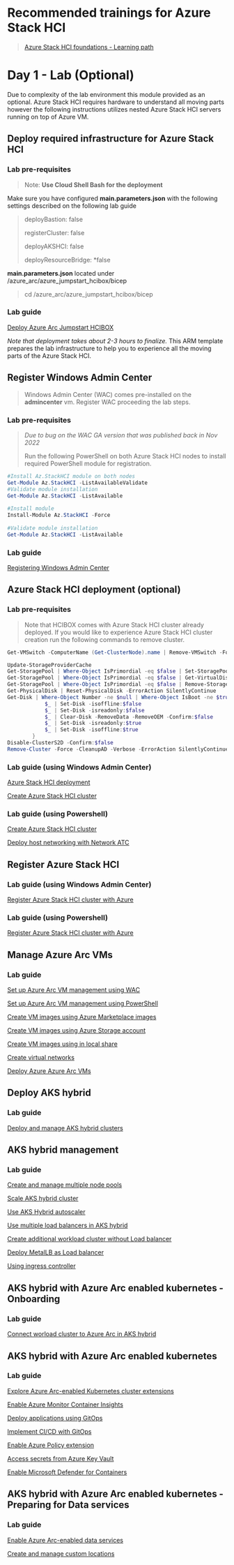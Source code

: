 # Recommended trainings for Azure Stack HCI

> [Azure Stack HCI foundations - Learning path](https://learn.microsoft.com/en-us/training/paths/azure-stack-hci-foundations/)
>
>  

# Day 1 - Lab (Optional)

Due to complexity of the lab environment this module provided as an optional. Azure Stack HCI requires hardware to understand all moving parts however the following instructions utilizes nested Azure Stack HCI servers running on top of Azure VM.

## Deploy required infrastructure for Azure Stack HCI

### Lab pre-requisites

>
> Note: **Use Cloud Shell Bash for the deployment**

Make sure you have configured **main.parameters.json** with the following settings described on the following lab guide

> deployBastion: false
>
> registerCluster: false
>
> deployAKSHCI: false
>
> deployResourceBridge: *false

**main.parameters.json** located under /azure_arc/azure_jumpstart_hcibox/bicep
>
> cd /azure_arc/azure_jumpstart_hcibox/bicep

### Lab guide

[Deploy Azure Arc Jumpstart HCIBOX](https://azurearcjumpstart.io/azure_jumpstart_hcibox)

*Note that deployment takes about 2-3 hours to finalize.*
This ARM template prepares the lab infrastructure to help you to experience all the moving parts of the Azure Stack HCI.

## Register Windows Admin Center

> Windows Admin Center (WAC) comes pre-installed on the **admincenter** vm. Register WAC proceeding the lab steps.

### Lab pre-requisites

> *Due to bug on the WAC GA version that was published back in Nov 2022*
>  
> Run the following PowerShell on both Azure Stack HCI nodes to install required PowerShell module for registration.

```powershell 
#Install Az.StackHCI module on both nodes
Get-Module Az.StackHCI -ListAvailableValidate
#Validate module installation 
Get-Module Az.StackHCI -ListAvailable
 
#Install module
Install-Module Az.StackHCI -Force
 
#Validate module installation
Get-Module Az.StackHCI -ListAvailable
```

### Lab guide

[Registering Windows Admin Center](https://learn.microsoft.com/en-us/azure-stack/hci/manage/register-windows-admin-center)

## Azure Stack HCI deployment (optional)

### Lab pre-requisites

> Note that HCIBOX comes with Azure Stack HCI cluster already deployed. If you would like to experience Azure Stack HCI cluster creation run the following commands to remove cluster.

```powershell
Get-VMSwitch -ComputerName (Get-ClusterNode).name | Remove-VMSwitch -Force

Update-StorageProviderCache
Get-StoragePool | Where-Object IsPrimordial -eq $false | Set-StoragePool -IsReadOnly:$false -ErrorAction SilentlyContinue
Get-StoragePool | Where-Object IsPrimordial -eq $false | Get-VirtualDisk | Remove-VirtualDisk -Confirm:$false -ErrorAction SilentlyContinue
Get-StoragePool | Where-Object IsPrimordial -eq $false | Remove-StoragePool -Confirm:$false -ErrorAction SilentlyContinue
Get-PhysicalDisk | Reset-PhysicalDisk -ErrorAction SilentlyContinue
Get-Disk | Where-Object Number -ne $null | Where-Object IsBoot -ne $true | Where-Object IsSystem -ne $true | Where-Object PartitionStyle -ne RAW | Foreach-Object {
            $_ | Set-Disk -isoffline:$false
            $_ | Set-Disk -isreadonly:$false
            $_ | Clear-Disk -RemoveData -RemoveOEM -Confirm:$false
            $_ | Set-Disk -isreadonly:$true
            $_ | Set-Disk -isoffline:$true
        }
Disable-ClusterS2D -Confirm:$false
Remove-Cluster -Force -CleanupAD -Verbose -ErrorAction SilentlyContinue
```
### Lab guide (using Windows Admin Center)

[Azure Stack HCI deployment](https://learn.microsoft.com/en-us/azure-stack/hci/deploy/operating-system)

[Create Azure Stack HCI cluster](https://learn.microsoft.com/en-us/azure-stack/hci/deploy/create-cluster)

### Lab guide (using Powershell)

[Create Azure Stack HCI cluster](https://learn.microsoft.com/en-us/azure-stack/hci/deploy/create-cluster-powershell)

[Deploy host networking with Network ATC](https://learn.microsoft.com/en-us/azure-stack/hci/deploy/network-atc?tabs=22H2)

## Register Azure Stack HCI

### Lab guide (using Windows Admin Center)

[Register Azure Stack HCI cluster with Azure](https://learn.microsoft.com/en-us/azure-stack/hci/deploy/register-with-azure#register-a-cluster-using-windows-admin-center)

### Lab guide (using Powershell)

[Register Azure Stack HCI cluster with Azure](https://learn.microsoft.com/en-us/azure-stack/hci/deploy/register-with-azure#register-a-cluster-using-powershell)


## Manage Azure Arc VMs

### Lab guide

[Set up Azure Arc VM management using WAC](https://learn.microsoft.com/en-us/azure-stack/hci/manage/deploy-arc-resource-bridge-using-wac)

[Set up Azure Arc VM management using PowerShell](https://learn.microsoft.com/en-us/azure-stack/hci/manage/deploy-arc-resource-bridge-using-command-line?tabs=for-static-ip-address-1%2Cfor-static-ip-address-2)

[Create VM images using Azure Marketplace images](https://learn.microsoft.com/en-us/azure-stack/hci/manage/virtual-machine-image-azure-marketplace?tabs=azurecli)

[Create VM images using Azure Storage account](https://learn.microsoft.com/en-us/azure-stack/hci/manage/virtual-machine-image-storage-account?tabs=azurecli)

[Create VM images using in local share](https://learn.microsoft.com/en-us/azure-stack/hci/manage/virtual-machine-image-local-share?tabs=azurecli)

[Create virtual networks](https://learn.microsoft.com/en-us/azure-stack/hci/manage/create-virtual-networks?tabs=windows-admin-center)

[Deploy Azure Azure Arc VMs](https://learn.microsoft.com/en-us/azure-stack/hci/manage/manage-virtual-machines-in-azure-portal)

## Deploy AKS hybrid

### Lab guide

[Deploy and manage AKS hybrid clusters](https://learn.microsoft.com/en-us/azure/aks/hybrid/kubernetes-walkthrough-powershell)

## AKS hybrid management

### Lab guide

[Create and manage multiple node pools](https://learn.microsoft.com/en-us/azure/aks/hybrid/use-node-pools)

[Scale AKS hybrid cluster](https://learn.microsoft.com/en-us/azure/aks/hybrid/scale-cluster)

[Use AKS Hybrid autoscaler](https://learn.microsoft.com/en-us/azure/aks/hybrid/work-with-horizontal-autoscaler)

[Use multiple load balancers in AKS hybrid](https://learn.microsoft.com/en-us/azure/aks/hybrid/multiple-load-balancers)

[Create additional workload cluster without Load balancer](https://learn.microsoft.com/en-us/azure/aks/hybrid/configure-custom-load-balancer)

[Deploy MetalLB as Load balancer](https://learn.microsoft.com/en-us/azure/aks/hybrid/deploy-metallb)

[Using ingress controller](https://learn.microsoft.com/en-us/azure/aks/hybrid/create-ingress-controller)


## AKS hybrid with Azure Arc enabled kubernetes - Onboarding

### Lab guide

[Connect worload cluster to Azure Arc in AKS hybrid](https://learn.microsoft.com/en-us/azure/aks/hybrid/connect-to-arc)

## AKS hybrid with Azure Arc enabled kubernetes

### Lab guide

[Explore Azure Arc-enabled Kubernetes cluster extensions](https://learn.microsoft.com/en-us/azure/azure-arc/kubernetes/extensions)

[Enable Azure Monitor Container Insights](https://learn.microsoft.com/en-us/azure/azure-monitor/containers/container-insights-enable-arc-enabled-clusters?toc=%2Fazure%2Fazure-arc%2Fkubernetes%2Ftoc.json&tabs=create-portal%2Cverify-portal%2Cmigrate-cli)

[Deploy applications using GitOps](https://learn.microsoft.com/en-us/azure/azure-arc/kubernetes/tutorial-use-gitops-flux2?tabs=azure-cli)

[Implement CI/CD with GitOps](https://learn.microsoft.com/en-us/azure/azure-arc/kubernetes/tutorial-gitops-flux2-ci-cd)

[Enable Azure Policy extension](https://learn.microsoft.com/en-us/azure/governance/policy/concepts/policy-for-kubernetes?toc=%2Fazure%2Fazure-arc%2Fkubernetes%2Ftoc.json&bc=%2Fazure%2Fazure-arc%2Fkubernetes%2Fbreadcrumb%2Ftoc.json#install-azure-policy-extension-for-azure-arc-enabled-kubernetes)

[Access secrets from Azure Key Vault](https://learn.microsoft.com/en-us/azure/azure-arc/kubernetes/tutorial-akv-secrets-provider)

[Enable Microsoft Defender for Containers](https://learn.microsoft.com/en-us/azure/defender-for-cloud/defender-for-containers-enable?pivots=defender-for-container-arc&toc=%2Fazure%2Fazure-arc%2Fkubernetes%2Ftoc.json&bc=%2Fazure%2Fazure-arc%2Fkubernetes%2Fbreadcrumb%2Ftoc.json&tabs=aks-deploy-portal%2Ck8s-deploy-asc%2Ck8s-verify-asc%2Ck8s-remove-arc%2Caks-removeprofile-api#protect-arc-enabled-kubernetes-clusters)

## AKS hybrid with Azure Arc enabled kubernetes - Preparing for Data services

### Lab guide

[Enable Azure Arc-enabled data services](https://learn.microsoft.com/en-us/azure/aks/hybrid/deploy-arc-data-services)

[Create and manage custom locations](https://learn.microsoft.com/en-us/azure/azure-arc/kubernetes/custom-locations)

